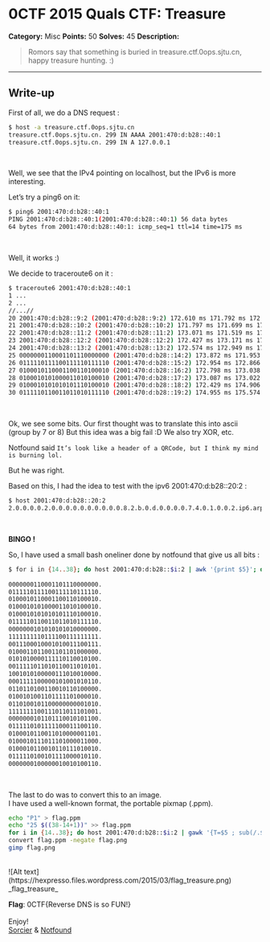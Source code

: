 # 0CTF 2015 Quals CTF: Treasure

**Category:** Misc
**Points:** 50
**Solves:** 45
**Description:** 

> Romors say that something is buried in treasure.ctf.0ops.sjtu.cn, happy treasure hunting. :)

___

## Write-up

First of all, we do a DNS request :

```bash
$ host -a treasure.ctf.0ops.sjtu.cn
treasure.ctf.0ops.sjtu.cn. 299 IN AAAA 2001:470:d:b28::40:1
treasure.ctf.0ops.sjtu.cn. 299 IN A 127.0.0.1
```
<br>

Well, we see that the IPv4 pointing on localhost, but the IPv6 is more interesting.

Let’s try a ping6 on it:
```bash
$ ping6 2001:470:d:b28::40:1
PING 2001:470:d:b28::40:1(2001:470:d:b28::40:1) 56 data bytes
64 bytes from 2001:470:d:b28::40:1: icmp_seq=1 ttl=14 time=175 ms
```
<br>

Well, it works :)

We decide to traceroute6 on it :
```bash
$ traceroute6 2001:470:d:b28::40:1
1 ...
2 ...
//...//
20 2001:470:d:b28::9:2 (2001:470:d:b28::9:2) 172.610 ms 171.792 ms 172.313 ms
21 2001:470:d:b28::10:2 (2001:470:d:b28::10:2) 171.797 ms 171.699 ms 171.371 ms
22 2001:470:d:b28::11:2 (2001:470:d:b28::11:2) 173.071 ms 171.519 ms 171.780 ms
23 2001:470:d:b28::12:2 (2001:470:d:b28::12:2) 172.427 ms 173.171 ms 171.872 ms
24 2001:470:d:b28::13:2 (2001:470:d:b28::13:2) 172.574 ms 172.949 ms 171.313 ms
25 0000000110001101110000000 (2001:470:d:b28::14:2) 173.872 ms 171.953 ms 171.219 ms
26 0111110111100111110111110 (2001:470:d:b28::15:2) 172.954 ms 172.866 ms 171.901 ms
27 0100010110001100110100010 (2001:470:d:b28::16:2) 172.798 ms 173.038 ms 171.559 ms
28 0100010101000011010100010 (2001:470:d:b28::17:2) 173.087 ms 173.022 ms 173.842 ms
29 0100010101010101110100010 (2001:470:d:b28::18:2) 172.429 ms 174.906 ms 175.403 ms
30 0111110110011011010111110 (2001:470:d:b28::19:2) 174.955 ms 175.574 ms 171.454 ms
```
<br>

Ok, we see some bits.
Our first thought was to translate this into ascii (group by 7 or 8)
But this idea was a big fail :D
We also try XOR, etc.

Notfound said `It’s look like a header of a QRCode, but I think my mind is burning lol.`

But he was right.

Based on this, I had the idea to test with the ipv6 2001:470:d:b28::20:2 :
```bash
$ host 2001:470:d:b28::20:2
2.0.0.0.0.2.0.0.0.0.0.0.0.0.0.0.8.2.b.0.d.0.0.0.0.7.4.0.1.0.0.2.ip6.arpa domain name pointer 0000000101010101010000000.
```
<br>

__BINGO !__

So, I have used a small bash oneliner done by notfound that give us all bits :
```bash
$ for i in {14..38}; do host 2001:470:d:b28::$i:2 | awk '{print $5}'; done
 
0000000110001101110000000.
0111110111100111110111110.
0100010110001100110100010.
0100010101000011010100010.
0100010101010101110100010.
0111110110011011010111110.
0000000101010101010000000.
1111111110111100111111111.
0011100010001010011100111.
0100011011001101101000000.
0101010000111110110010100.
0011111011010110011010101.
1001010100000111010010000.
0001111100000101001010110.
0110110100110010110100000.
0100101001101111101000010.
0110100101100000000001010.
1111111100111011011101001.
0000000101101110010101100.
0111110101111100011100110.
0100010110011010000001101.
0100010111011101000011000.
0100010110010110111010010.
0111110100101111000010110.
0000000100000010010100110.
```
<br>

The last to do was to convert this to an image.<br>
I have used a well-known format, the portable pixmap (.ppm).
```bash
echo "P1" > flag.ppm
echo "25 $((38-14+1))" >> flag.ppm
for i in {14..38}; do host 2001:470:d:b28::$i:2 | gawk '{T=$5 ; sub(/.$/, "", T); print T}' >> flag.ppm; done
convert flag.ppm -negate flag.png
gimp flag.png
```
<br>
![Alt text](https://hexpresso.files.wordpress.com/2015/03/flag_treasure.png)<br>
_flag_treasure_

__Flag__: 0CTF{Reverse DNS is so FUN!}
<br><br>
Enjoy!<br>
[Sorcier](https://twitter.com/_sorcier_) & [Notfound](https://twitter.com/Notfound404__)
